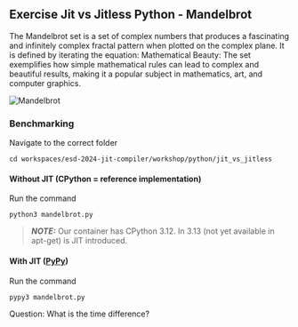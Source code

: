 ## Exercise Jit vs Jitless Python - Mandelbrot
The Mandelbrot set is a set of complex numbers that produces a fascinating and infinitely complex fractal pattern when plotted on the complex plane. It is defined by iterating the equation:
Mathematical Beauty: The set exemplifies how simple mathematical rules can lead to complex and beautiful results, making it a popular subject in mathematics, art, and computer graphics.

![Mandelbrot](/workshop/_images/mandelbrot_sequence_new.gif)


### Benchmarking

Navigate to the correct folder

    cd workspaces/esd-2024-jit-compiler/workshop/python/jit_vs_jitless


#### Without JIT (CPython = reference implementation)
Run the command

    python3 mandelbrot.py

> **_NOTE:_**  Our container has CPython 3.12. In 3.13 (not yet available in apt-get) is JIT introduced.

#### With JIT ([PyPy](https://doc.pypy.org/en/latest/))
Run the command

    pypy3 mandelbrot.py


Question: What is the time difference?


